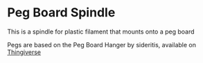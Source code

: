 # Peg Board Spindle

This is a spindle for plastic filament that mounts onto a peg board

Pegs are based on the Peg Board Hanger by sideritis, available on
[Thingiverse](http://www.thingiverse.com/thing:36565)

